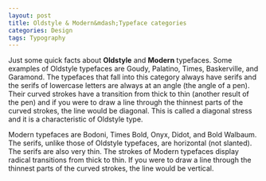 ```yaml
---
layout: post
title: Oldstyle & Modern&mdash;Typeface categories
categories: Design
tags: Typography
---
```

<p>Just some quick facts about <strong>Oldstyle</strong> and <strong>Modern</strong> typefaces. Some examples of Oldstyle typefaces are Goudy, Palatino, Times, Baskerville, and Garamond. The typefaces that fall into this category always have serifs and the serifs of lowercase letters are always at an angle (the angle of a pen). Their curved strokes have a transition from thick to thin (another result of the pen) and if you were to draw a line through the thinnest parts of the curved strokes, the line would be diagonal. This is called a diagonal stress and it is a characteristic of Oldstyle type.</p>
<p>Modern typefaces are Bodoni, Times Bold, Onyx, Didot, and Bold Walbaum. The serifs, unlike those of Oldstyle typefaces, are horizontal (not slanted). The serifs are also very thin. The strokes of Modern typefaces display radical transitions from thick to thin. If you were to draw a line through the thinnest parts of the curved strokes, the line would be vertical.</p>
